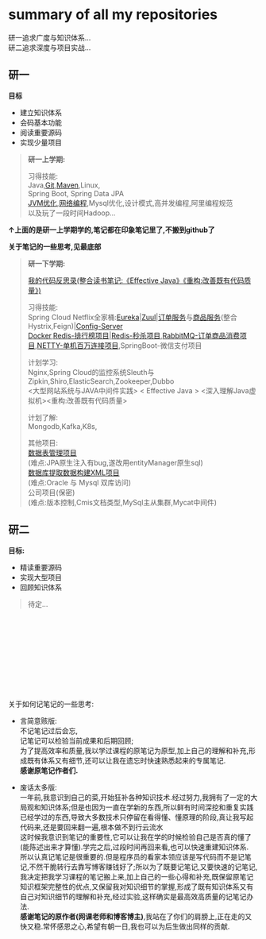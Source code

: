 # summary of all my repositories
研一追求广度与知识体系...  
研二追求深度与项目实战...

## 研一

**目标**
+ 建立知识体系
+ 会码基本功能
+ 阅读重要源码
+ 实现少量项目

>**研一上学期:**   
>
>习得技能:  
Java,[Git](https://github.com/sx89/git-note),[Maven](https://github.com/sx89/IDEA-maven),Linux,  
Spring Boot, Spring Data JPA  
[JVM优化](https://github.com/sx89/JVM),[网络编程](https://github.com/sx89/network_and_protocol),Mysql优化,设计模式,高并发编程,阿里编程规范  
> 以及玩了一段时间Hadoop...  

**↑上面的是研一上学期学的,笔记都在印象笔记里了,不搬到github了** 

**关于笔记的一些思考,见最底部**

>**研一下学期:**
>
>[我的代码反思录(整合读书笔记:《Effective Java》《重构:改善既有代码质量》)](https://github.com/sx89/coding-reflection)
>
>习得技能:  
Spring Cloud Netflix全家桶:[Eureka](https://github.com/sx89/eureka_server)|[Zuul](https://github.com/sx89/api_gateway)|[订单服务](https://github.com/sx89/order_service)与[商品服务](https://github.com/sx89/product_server)(整合Hystrix,Feign)|[Config-Server](https://github.com/sx89/config_server)  
[Docker](https://github.com/sx89/docker-note),[Redis-排行榜项目](https://github.com/sx89/ranking-practice)|[Redis-秒杀项目](https://github.com/sx89/seckill-practice),[RabbitMQ-订单商品消费项目](https://github.com/sx89/rocketmq4.0-code),[NETTY-单机百万连接项目](https://github.com/sx89/netty-projects),SpringBoot-微信支付项目
>  
>
>计划学习:  
Nginx,Spring Cloud的监控系统Sleuth与Zipkin,Shiro,ElasticSearch,Zookeeper,Dubbo   
<大型网站系统与JAVA中间件实践> < Effective Java > <深入理解Java虚拟机><重构:改善既有代码质量>
>
>计划了解:  
> Mongodb,Kafka,K8s,  
> 
>其他项目:  
[数据表管理项目](https://github.com/sx89/springboot-tableinfo)  
>(难点:JPA原生注入有bug,遂改用entityManager原生sql)  
>[数据库提取数据构建XML项目](https://github.com/sx89/Oracle2XML2Mysql)  
> (难点:Oracle 与 Mysql 双库访问)  
> 公司项目(保密)  
> (难点:版本控制,Cmis文档类型,MySql主从集群,Mycat中间件)

## 研二
**目标:**
+ 精读重要源码
+ 实现大型项目
+ 回顾知识体系 

>  
>待定...  



<br />
<br />
<br />
<br />
<br />
<br />
<br />
<br />
<br />

关于如何记笔记的一些思考:  

+ 言简意赅版:  
不记笔记过后会忘,  
记笔记可以检验当前成果和后期回顾;  
为了提高效率和质量,我以学过课程的原笔记为原型,加上自己的理解和补充,形成既有体系又有细节,还可以让我在遗忘时快速熟悉起来的专属笔记.  
**感谢原笔记作者们.**



+ 废话太多版:  
一年前,我意识到自己的菜,开始狂补各种知识技术.经过努力,我拥有了一定的大局观和知识体系;但是也因为一直在学新的东西,所以鲜有时间深挖和重复实践已经学过的东西,导致大多数技术只停留在看得懂、懂原理的阶段,真让我写起代码来,还是要回来翻一遍,根本做不到行云流水  
这时候我意识到笔记的重要性,它可以让我在学的时候检验自己是否真的懂了(能陈述出来才算懂).学完之后,过段时间再回来看,也可以快速重建知识体系.  
所以认真记笔记是很重要的.但是程序员的看家本领应该是写代码而不是记笔记,不然干脆转行去靠写博客赚钱好了;所以为了既要记笔记,又要快速的记笔记,我决定把我学习课程的笔记搬上来,加上自己的一些心得和补充,既保留原笔记知识框架完整性的优点,又保留我对知识细节的掌握,形成了既有知识体系又有自己对知识细节的理解和补充,经过实验,这样确实是最高效高质量的记笔记办法.  
**感谢笔记的原作者(网课老师和博客博主)**,我站在了你们的肩膀上,正在走的又快又稳.常怀感恩之心,希望有朝一日,我也可以为后生做出同样的贡献.
